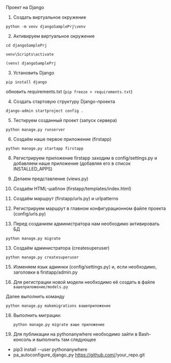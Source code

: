 Проект на Django

1. Создать виртуальное окружение

`python -m venv djangoSamplePrj\venv`

2. Активируем виртуальное окружение

`cd djangoSamplePrj`

`venv\Scripts\activate`

   `(venv) djangoSamplePrj`
   
3. Установить Django

`pip install django`

обновить requirements.txt (`pip freeze > requirements.txt`)


4. Создать стартовую структуру Django-проекта

`django-admin startproject config .`

5. Тестируем созданный проект (запуск сервера)

`python manage.py runserver`

6. Создаём наше первое приложение (firstapp)
   
`python manage.py startapp firstapp`

8. Регистрируем приложение firstapp
заходим в config/settings.py и добавляем наше приложение (добавляя его в список INSTALLED_APPS)

9. Делаем представление (views.py)

10. Создаём HTML-шаблон (firstapp/templates/index.html)
11. Создаём маршрут (firstapp/urls.py) и urlpatterns
12. Регистрируем маршрут в главном конфигурационном файле проекта (config/urls.py)
13. Перед созданием администратора нам необходимо активировать БД

`python manage.py migrate`

13. Создаём администратора (createsuperuser)
    
`python manage.py createsuperuser`

15. Изменяем язык админки (config/settings.py) и, если необходимо, заголовки в firstapp/admin.py
    
17. Для регистрации новой модели необходимо её создать в файле `вашеприложение/models.py`
    
Далее выполнить команду

`python manage.py makemigrations вашеприложение`

18. Выполнить миграции:
   
    `python manage.py migrate ваше приложение`

19. Для публикации на pythonanywhere необходимо зайти в Bash-консоль и выполнить там следующее

- pip3 install --user pythonanywhere
- pa_autoconfigure_django_py https://github.com/<your-github-username>/your_repo.git
